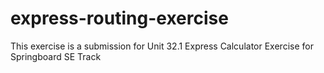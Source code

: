 # express-routing-exercise
This exercise is a submission for Unit 32.1 Express Calculator Exercise for Springboard SE Track
